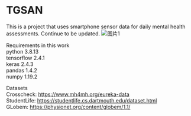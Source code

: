 # TGSAN
This is a project that uses smartphone sensor data for daily mental health assessments. Continue to be updated.
![图片1](https://github.com/aurorabyte/TGSAN/assets/153363134/ee193483-ae6f-48c5-9f9e-f00c88fcf949)  

Requirements in this work  
python 3.8.13  
tensorflow 2.4.1  
keras 2.4.3  
pandas 1.4.2  
numpy 1.19.2  

Datasets  
Crosscheck: https://www.mh4mh.org/eureka-data  
StudentLife: https://studentlife.cs.dartmouth.edu/dataset.html  
GLobem: https://physionet.org/content/globem/1.1/  
